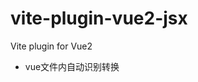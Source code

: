 # vite-plugin-vue2-jsx
Vite plugin for Vue2
* vue文件内自动识别转换<script lang="jsx">
* js文件自动识别转换jsx

## Install

```bash
npm install vite-plugin-vue2 -D
```

```js
// vite.config.js
import { createVuePlugin } from 'vite-plugin-vue2-jsx'

export default {
  plugins: [
    createVuePlugin(/* options */)
  ],
}
```

## [Options]

### `vueTemplateOptions`

Type: `Object`<br>

Default: `{ compilerOptions :{ whitespace: 'condense' }   }`

**Note {  whitespace: 'condense' } behavior**

* 如果元素标签之间的纯空格文本节点包含新行，则它会被删除。否则，它会被压缩成一个单一的空间。

* 非纯空格文本节点内的连续空格被压缩为一个空格。


使用压缩模式将导致更小的编译代码大小和稍微提高性能。但是，在某些情况下，与纯 HTML 相比，它会产生细微的视觉布局差异，如果要保留空白行为，请设置 `{ whitespace: 'preserve' }`

The options for `@vue/component-compiler-utils`.

### `jsx`

Type: `Boolean`<br>
Default: `false`

jsx 转换的选项。

### `jsxOptions`

Type: `Object`<br>

The options for `@vue/babel-preset-jsx`.

### `target`

Type: `String`<br>

esbuild 转换脚本代码的选项